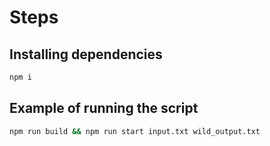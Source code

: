 # Steps

## Installing dependencies

```sh
npm i
```

## Example of running the script

```sh
npm run build && npm run start input.txt wild_output.txt
```
